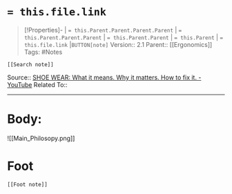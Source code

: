 # `= this.file.link`
>[!Properties]- | `= this.Parent.Parent.Parent.Parent` |  `= this.Parent.Parent.Parent` | `= this.Parent.Parent` | `= this.Parent` | `= this.file.link` |`BUTTON[note]` 
>Version:: 2.1
>Parent:: [[Ergonomics]]
>Tags: #Notes
```meta-bind-embed
[[Search note]]
```
Source::  [SHOE WEAR: What it means. Why it matters. How to fix it. - YouTube](https://www.youtube.com/watch?v=yaZKmCq6sRQ&ab_channel=TheoTanchak)
Related To::
***
# Body:

![[Main_Philosopy.png]]















# Foot
```meta-bind-embed
[[Foot note]]
``` 